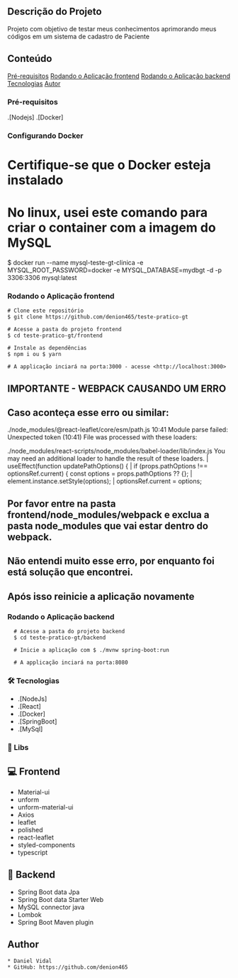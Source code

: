 ## Descrição do Projeto

<p>
  Projeto com objetivo de testar meus conhecimentos aprimorando meus códigos em um sistema de cadastro de Paciente 
</p>

## Conteúdo

<p>
  <a href="#requirements">Pré-requisitos</a>
  <a href="#runningApp">Rodando o Aplicação frontend</a>
  <a href="#runningBack">Rodando o Aplicação backend</a>
  <a href="#technology">Tecnologias</a>
  <a href="#author">Autor</a>
</p>


### Pré-requisitos

.[Nodejs]
.[Docker]

 ### Configurando Docker

 # Certifique-se que o Docker esteja instalado

  # No linux, usei este comando para criar o container com a imagem do MySQL
  $ docker run --name mysql-teste-gt-clinica -e MYSQL_ROOT_PASSWORD=docker -e MYSQL_DATABASE=mydbgt -d -p 3306:3306 mysql:latest

<section id='runningApp'>

  ### Rodando o Aplicação frontend

    # Clone este repositório
    $ git clone https://github.com/denion465/teste-pratico-gt

    # Acesse a pasta do projeto frontend
    $ cd teste-pratico-gt/frontend   

    # Instale as dependências
    $ npm i ou $ yarn

    # A applicação inciará na porta:3000 - acesse <http://localhost:3000>

  # IMPORTANTE - WEBPACK CAUSANDO UM ERRO 
  # Caso aconteça esse erro ou similar:

  ./node_modules/@react-leaflet/core/esm/path.js 10:41
    Module parse failed: Unexpected token (10:41)
    File was processed with these loaders:

  ./node_modules/react-scripts/node_modules/babel-loader/lib/index.js
  You may need an additional loader to handle the result of these loaders.
  | useEffect(function updatePathOptions() {
  | if (props.pathOptions !== optionsRef.current) {
    const options = props.pathOptions ?? {};
  | element.instance.setStyle(options);
  | optionsRef.current = options;

  # Por favor entre na pasta frontend/node_modules/webpack e exclua a pasta node_modules que vai estar dentro do webpack.
  # Não entendi muito esse erro, por enquanto foi está solução que encontrei.

  # Após isso reinicie a aplicação novamente
 
</section>

<section id='runningBack'>

  ### Rodando o Aplicação backend
      # Acesse a pasta do projeto backend
      $ cd teste-pratico-gt/backend  

      # Inicie a aplicação com $ ./mvnw spring-boot:run

      # A applicação inciará na porta:8080

</section>

<section id='technology'>

### 🛠 Tecnologias
  * .[NodeJs]
  * .[React]
  * .[Docker]
  * .[SpringBoot]
  * .[MySql]

  ### 📘 Libs
  # 💻 Frontend
  * Material-ui
  * unform
  * unform-material-ui
  * Axios
  * leaflet
  * polished
  * react-leaflet
  * styled-components
  * typescript

  # 💽 Backend
  * Spring Boot data Jpa
  * Spring Boot data Starter Web
  * MySQL connector java
  * Lombok
  * Spring Boot Maven plugin
  
</section>


<section id='#author'>

  ## Author
    * Daniel Vidal
    * GitHub: https://github.com/denion465

  </section>







